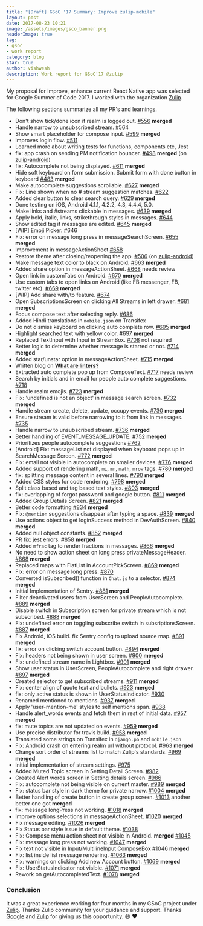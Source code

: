 ```yaml
---
title: "[Draft] GSoC '17 Summary: Improve zulip-mobile"
layout: post
date: 2017-08-23 10:21
image: /assets/images/gsco_banner.png
headerImage: true
tag:
- gsoc
- work report
category: blog
star: true
author: vishwesh
description: Work report for GSoC'17 @zulip
---
```


My proposal for Improve, enhance current React Native app was selected for Google Summer of Code 2017. I worked with the organization [Zulip](https://zulipchat.com).

The following sections summarize all my PR's and learnings.

- Don't show tick/done icon if realm is logged out. [#556](https://github.com/zulip/zulip-mobile/pull/556) **merged**
- Handle narrow to unsubscribed stream. [#564](https://github.com/zulip/zulip-mobile/pull/564)
- Show smart placeholder for compose input. [#599](https://github.com/zulip/zulip-mobile/pull/599) **merged**
- Improves login flow. [#511](https://github.com/zulip/zulip-mobile/pull/511)
- Learned more about writing tests for functions, components etc, Jest
- fix: app crash on sending PM notification bouncer. [#498](https://github.com/zulip/zulip-android/pull/498) **merged** (on [zulip-android](https://github.com/zulip/zulip-android))
- fix: Autocomplete not being displayed. [#611](https://github.com/zulip/zulip-mobile/pull/611) **merged**
- Hide soft keyboard on form submission. Submit form with done button in keyboard [#483](https://github.com/zulip/zulip-mobile/pull/483) **merged**
- Make autocomplete suggestions scrollable. [#627](https://github.com/zulip/zulip-mobile/pull/627) **merged**
- Fix: Line shown when no # stream suggestion matches. [#622](https://github.com/zulip/zulip-mobile/pull/622)
- Added clear button to clear search query. [#629](https://github.com/zulip/zulip-mobile/pull/629) **merged**
- Done testing on iOS, Android 4.1.1, 4.2.2, 4.3, 4.4.4, 5.0.
- Make links and #streams clickable in messages. [#639](https://github.com/zulip/zulip-mobile/pull/639) **merged**
- Apply bold, italic, links, strikethrough styles in messages. [#644](https://github.com/zulip/zulip-mobile/pull/644)
- Show edited tag if messages are edited. [#645](https://github.com/zulip/zulip-mobile/pull/645) **merged**
- [WIP] Emoji Picker. [#646](https://github.com/zulip/zulip-mobile/pull/646)
- Fix: error on message long press in messageSearchScreen. [#655](https://github.com/zulip/zulip-mobile/pull/655) **merged**
- Improvement in messageActionSheet [#658](https://github.com/zulip/zulip-mobile/pull/658)
- Restore theme after closing/reopening the app. [#506](https://github.com/zulip/zulip-mobile/pull/506) (on [zulip-android](http://github.com/zulip/zulip-android))
- Make message text color to black on Android. [#663](https://github.com/zulip/zulip-mobile/pull/663) **merged**
- Added share option in messageActionSheet. [#668](https://github.com/zulip/zulip-mobile/pull/668) needs review
- Open link in customTabs on Android. [#670](https://github.com/zulip/zulip-mobile/pull/670) **merged**
- Use custom tabs to open links on Android (like FB messenger, FB, twitter etc). [#669](https://github.com/zulip/zulip-mobile/pull/669) **merged**
- [WIP] Add share with/to feature. [#674](https://github.com/zulip/zulip-mobile/pull/674)
- Open SubscriptionsScreen on clicking All Streams in left drawer. [#681](https://github.com/zulip/zulip-mobile/pull/681) **merged**
- Focus compose text after selecting reply. [#686](https://github.com/zulip/zulip-mobile/pull/686)
- Added Hindi translations in `mobile.json` on Transifex
- Do not dismiss keyboard on clicking auto complete row. [#695](https://github.com/zulip/zulip-mobile/pull/556) **merged**
- Highlight searched text with yellow color. [#697](https://github.com/zulip/zulip-mobile/pull/697) **merged**
- Replaced TextInput with Input in StreamBox. [#708](https://github.com/zulip/zulip-mobile/pull/708) not required
- Better logic to determine whether message is starred or not. [#714](https://github.com/zulip/zulip-mobile/pull/714) **merged**
- Added star/unstar option in messageActionSheet. [#715](https://github.com/zulip/zulip-mobile/pull/715) **merged**
- Written blog on [**What are linters?**](https://vishwesh3.github.io/what-are-linters/)
- Extracted auto complete pop up from ComposeText. [#717](https://github.com/zulip/zulip-mobile/pull/717) needs review
- Search by initials and in email for people auto complete suggestions. [#718](https://github.com/zulip/zulip-mobile/pull/718)
- Handle realm emojis. [#723](https://github.com/zulip/zulip-mobile/pull/723) **merged**
- Fix: 'undefined is not an object' in message search screen. [#732](https://github.com/zulip/zulip-mobile/pull/732) **merged**
- Handle stream create, delete, update, occupy events. [#730](https://github.com/zulip/zulip-mobile/pull/730) **merged**
- Ensure stream is valid before narrowing to it from link in messages. [#735](https://github.com/zulip/zulip-mobile/pull/735)
- Handle narrow to unsubscribed stream. [#736](https://github.com/zulip/zulip-mobile/pull/736) **merged**
- Better handling of EVENT_MESSAGE_UPDATE. [#752](https://github.com/zulip/zulip-mobile/pull/752) **merged**
- Prioritizes people autocomplete suggestions [#762](https://github.com/zulip/zulip-mobile/pull/762)
- [Android] Fix: messageList not displayed when keyboard pops up in SearchMessage Screen. [#772](https://github.com/zulip/zulip-mobile/pull/772) **merged**
- Fix: email not visible in autocomplete on smaller devices. [#776](https://github.com/zulip/zulip-mobile/pull/776) **merged**
- Added support of rendering math, `mi`, `mn`, `math`, `mrow` tags. [#780](https://github.com/zulip/zulip-mobile/pull/780) **merged**
- fix: splitting message content in several lines. [#790](https://github.com/zulip/zulip-mobile/pull/790) **merged**
- Added CSS styles for code rendering. [#798](https://github.com/zulip/zulip-mobile/pull/798) **merged**
- Split class based and tag based text styles. [#803](https://github.com/zulip/zulip-mobile/pull/803) **merged**
- fix: overlapping of forgot password and google button. [#811](https://github.com/zulip/zulip-mobile/pull/811) **merged**
- Added Group Details Screen. [#821](https://github.com/zulip/zulip-mobile/pull/821) **merged**
- Better code formatting [#834](https://github.com/zulip/zulip-mobile/pull/834) **merged**
- Fix: `@mention` suggestions disappear after typing a space. [#839](https://github.com/zulip/zulip-mobile/pull/839) **merged**
- Use actions object to get loginSuccess method in DevAuthScreen. [#840](https://github.com/zulip/zulip-mobile/pull/840) **merged**
- Added null object constants. [#852](https://github.com/zulip/zulip-mobile/pull/852) **merged**
- PR fix: jest errors. [#858](https://github.com/zulip/zulip-mobile/pull/858) **merged**
- Added `mfrac` tag to render fractions in messages. [#866](https://github.com/zulip/zulip-mobile/pull/866) **merged**
- No need to show action sheet on long press privateMessageHeader. [#868](https://github.com/zulip/zulip-mobile/pull/868) **merged**
- Replaced maps with FlatList in AccountPickScreen. [#869](https://github.com/zulip/zulip-mobile/pull/869) **merged**
- FIx: error on message long press. [#870](https://github.com/zulip/zulip-mobile/pull/870)
- Converted isSubscribed() function in `Chat.js` to a selector. [#874](https://github.com/zulip/zulip-mobile/pull/874) **merged**
- Initial Implementation of Sentry. [#881](https://github.com/zulip/zulip-mobile/pull/881) **merged**
- Filter deactivated users from UserScreen and PeopleAutocomplete. [#889](https://github.com/zulip/zulip-mobile/pull/889) **merged**
- Disable switch in Subscription screen for private stream which is not subscribed. [#888](https://github.com/zulip/zulip-mobile/pull/888) **merged**
- Fix: undefined error on toggling subscribe switch in subsriptionsScreen. [#887](https://github.com/zulip/zulip-mobile/pull/887) **merged**
- Fix Android, iOS build. fix Sentry config to upload source map. [#891](https://github.com/zulip/zulip-mobile/pull/891) **merged**
- fix: error on clicking switch account button. [#894](https://github.com/zulip/zulip-mobile/pull/894) **merged**
- Fix: headers not being shown in user screen. [#900](https://github.com/zulip/zulip-mobile/pull/900) **merged**
- Fix: undefined stream name in Lightbox. [#901](https://github.com/zulip/zulip-mobile/pull/901) **merged**
- Show user status in UserScreen, PeopleAutocomplete and right drawer. [#897](https://github.com/zulip/zulip-mobile/pull/897) **merged**
- Created selector to get subscribed streams. [#911](https://github.com/zulip/zulip-mobile/pull/911) **merged**
- Fix: center align of quote text and bullets. [#923](https://github.com/zulip/zulip-mobile/pull/923) **merged**
- fix: only active status is shown in UserStatusIndicator. [#930](https://github.com/zulip/zulip-mobile/pull/930)
- Renamed mentioned to mentions. [#937](https://github.com/zulip/zulip-mobile/pull/937) **merged**
- Apply 'user-mention-me' styles to self mentions span. [#938](https://github.com/zulip/zulip-mobile/pull/938)
- Handle alert_words events and fetch them in rest of initial data. [#957](https://github.com/zulip/zulip-mobile/pull/957) **merged**
- fix: mute topics are not updated on events. [#959](https://github.com/zulip/zulip-mobile/pull/959) **merged**
- Use precise distributor for travis build. [#958](https://github.com/zulip/zulip-mobile/pull/958) **merged**
- Translated some strings on Transifex in `django.po` and `mobile.json`
- Fix: Android crash on entering realm url without protocol. [#963](https://github.com/zulip/zulip-mobile/pull/963) **merged**
- Change sort order of streams list to match Zulip's standards. [#969](https://github.com/zulip/zulip-mobile/pull/969) **merged**
- Initial implementation of stream settings. [#975](https://github.com/zulip/zulip-mobile/pull/975)
- Added Muted Topic screen in Setting Detail Screen. [#982](https://github.com/zulip/zulip-mobile/pull/982)
- Created Alert words screen in Setting details screen. [#986](https://github.com/zulip/zulip-mobile/pull/986)
- Fix: autocomplete not being visible on current master. [#989](https://github.com/zulip/zulip-mobile/pull/989) **merged**
- Fix: status bar style in dark theme for private narrow. [#1004](https://github.com/zulip/zulip-mobile/pull/1004) **merged**
- Better handling of create button in create group screen. [#1013](https://github.com/zulip/zulip-mobile/pull/1013) another better one got **merged**
- fix: message longPress not working. [#1018](https://github.com/zulip/zulip-mobile/pull/1018) **merged**
- Improve options selections in messageActionSheet. [#1020](https://github.com/zulip/zulip-mobile/pull/1020) **merged**
- Fix message editing. [#1026](https://github.com/zulip/zulip-mobile/pull/1026) **merged**
- Fix Status bar style issue in default theme. [#1038](https://github.com/zulip/zulip-mobile/pull/1038)
- Fix: Compose menu action sheet not visible in Android. **merged** [#1045](https://github.com/zulip/zulip-mobile/pull/1045)
- Fix: message long press not working. [#1047](https://github.com/zulip/zulip-mobile/pull/1047) **merged**
- Fix text not visible in Input/MultilineInput ComposeBox [#1046](https://github.com/zulip/zulip-mobile/pull/1046) **merged**
- Fix: list inside list message rendering. [#1063](https://github.com/zulip/zulip-mobile/pull/1063) **merged**
- Fix: warnings on clicking Add new Account button. [#1069](https://github.com/zulip/zulip-mobile/pull/1069) **merged**
- Fix: UserStatusIndicator not visible. [#1071](https://github.com/zulip/zulip-mobile/pull/1071) **merged**
- Rework on getAutocompletedText. [#1078](https://github.com/zulip/zulip-mobile/pull/1078) **merged**

### Conclusion

It was a great experience working for four months in my GSoC project under [Zulip](https://zulipchat.com). Thanks Zulip community for your guidance and support. Thanks [Google](https://summerofcode.withgoogle.com) and [Zulip](https://zulipchat.com) for giving us this opportunity. 😄 :heart:
